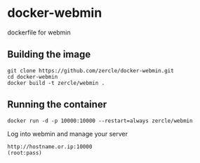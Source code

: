 # docker-webmin
dockerfile for webmin

## Building the image
```
git clone https://github.com/zercle/docker-webmin.git
cd docker-webmin
docker build -t zercle/webmin .
```

## Running the container
```
docker run -d -p 10000:10000 --restart=always zercle/webmin
```

Log into webmin and manage your server
```
http://hostname.or.ip:10000
(root:pass)
```
